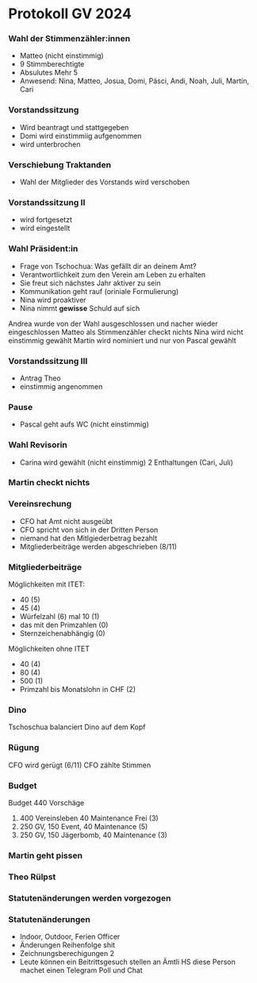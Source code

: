 # Protokoll GV 2024

### Wahl der Stimmenzähler:innen
- Matteo (nicht einstimmig)
- 9 Stimmberechtigte
- Absulutes Mehr 5
- Anwesend: Nina, Matteo, Josua, Domi, Päsci, Andi, Noah, Juli, Martin, Cari

### Vorstandssitzung
- Wird beantragt und stattgegeben
- Domi wird einstimmiig aufgenommen
- wird unterbrochen

### Verschiebung Traktanden
- Wahl der Mitglieder des Vorstands wird verschoben

### Vorstandssitzung II
- wird fortgesetzt
- wird eingestellt

### Wahl Präsident:in
- Frage von Tschochua: Was gefällt dir an deinem Amt?
- Verantwortlichkeit zum den Verein am Leben zu erhalten
- Sie freut sich nächstes Jahr aktiver zu sein
- Kommunikation geht rauf (oriniale Formulierung)
- Nina wird proaktiver
- Nina nimmt __gewisse__ Schuld auf sich

Andrea wurde von der Wahl ausgeschlossen und nacher wieder eingeschlossen
Matteo als Stimmenzähler checkt nichts
Nina wird nicht einstimmig gewählt
Martin wird nominiert und nur von Pascal gewählt

### Vorstandssitzung III
- Antrag Theo
- einstimmig angenommen

### Pause
- Pascal geht aufs WC (nicht einstimmig)

### Wahl Revisorin
- Carina wird gewählt (nicht einstimmig) 2 Enthaltungen (Cari, Juli)

### Martin checkt nichts

### Vereinsrechung
- CFO hat Amt nicht ausgeübt
- CFO spricht von sich in der Dritten Person
- niemand hat den Mitlgiederbetrag bezahlt
- Mitgliederbeiträge werden abgeschrieben (8/11)

### Mitgliederbeiträge
Möglichkeiten mit ITET:
- 40 (5)
- 45 (4)
- Würfelzahl (6) mal  10 (1)
- das mit den Primzahlen (0)
- Sternzeichenabhängig (0)

Möglichkeiten ohne ITET
- 40 (4)
- 80 (4)
- 500 (1)
- Primzahl bis Monatslohn in CHF (2)

### Dino
Tschoschua balanciert Dino auf dem Kopf

### Rügung
CFO wird gerügt (6/11)
CFO zählte Stimmen

### Budget
Budget 440
Vorschäge
1. 400 Vereinsleben 40 Maintenance Frei (3)
2. 250 GV, 150 Event, 40 Maintenance (5)
4. 250 GV, 150 Jägerbomb, 40 Maintenance (3)

### Martin geht pissen

### Theo Rülpst

### Statutenänderungen werden vorgezogen

### Statutenänderungen
- Indoor, Outdoor, Ferien Officer
- Änderungen Reihenfolge shit
- Zeichnungsberechigungen 2
- Leute können ein Beitrittsgesuch stellen an Ämtli HS diese Person machet einen Telegram Poll und Chat